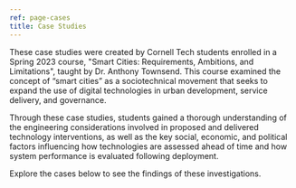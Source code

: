 ```yaml
---
ref: page-cases
title: Case Studies
---
```


These case studies were created by Cornell Tech students enrolled in a Spring 2023 course, "Smart Cities: Requirements, Ambitions, and Limitations", taught by Dr. Anthony Townsend. This course examined the concept of “smart cities” as a sociotechnical movement that seeks to expand the use of digital technologies in urban development, service delivery, and governance. 

Through these case studies, students gained a thorough understanding of the engineering considerations involved in proposed and delivered technology interventions, as well as the key social, economic, and political factors influencing how technologies are assessed ahead of time and how system performance is evaluated following deployment.

Explore the cases below to see the findings of these investigations.
